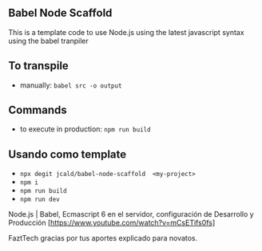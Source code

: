 ## Babel Node Scaffold
  This is a template code to use Node.js using the latest
  javascript syntax using the babel tranpiler

## To transpile
  - manually: `babel src -o output`

## Commands
  - to execute in production: `npm run build`

## Usando como template
- `npx degit jcald/babel-node-scaffold  <my-project>`
- `npm i`
- `npm run build`
- `npm run dev`
  
Node.js | Babel, Ecmascript 6 en el servidor, configuración de Desarrollo y Producción  [https://www.youtube.com/watch?v=mCsETifs0fs]

FaztTech gracias por tus aportes explicado para novatos.
